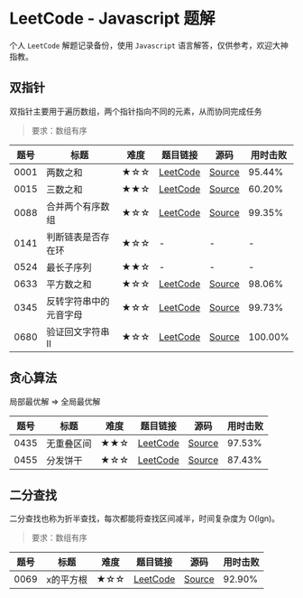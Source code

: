 # LeetCode - Javascript 题解

个人 `LeetCode` 解题记录备份，使用 `Javascript` 语言解答，仅供参考，欢迎大神指教。

## 双指针

双指针主要用于遍历数组，两个指针指向不同的元素，从而协同完成任务

> 要求：数组有序

| 题号 | 标题 | 难度 | 题目链接 | 源码 | 用时击败 |
| -- | -- | -- | -- | -- | -- |
| 0001 | 两数之和 | ★☆☆ | [LeetCode][s0001] | [Source](./solutions/s0001_two-sum.js) | 95.44% |
| 0015 | 三数之和 | ★★☆ | [LeetCode][s0015] | [Source](./solutions/s0015_3sum.js) | 60.20% |
| 0088 | 合并两个有序数组 | ★☆☆ | [LeetCode][s0088] | [Source](./solutions/s0015_3sum.js) | 99.35% |
| 0141 | 判断链表是否存在环 | ★☆☆ | - | - | - |
| 0524 | 最长子序列 | ★★☆ | - | - | - |
| 0633 | 平方数之和 | ★☆☆ | [LeetCode][s0633] | [Source](./solutions/s0633_sum-of-square-numbers.js) | 98.06% |
| 0345 | 反转字符串中的元音字母 | ★☆☆ | [LeetCode][s0345] | [Source](./solutions/s0345_reverse-vowels-of-a-string.js) | 99.73% |
| 0680 | 验证回文字符串 Ⅱ | ★☆☆ | [LeetCode][s0680] | [Source](./solutions/s0680_valid-palindrome-ii.js) | 100.00% |

## 贪心算法

局部最优解 => 全局最优解

| 题号 | 标题 | 难度 | 题目链接 | 源码 | 用时击败 |
| -- | -- | -- | -- | -- | -- |
| 0435 | 无重叠区间 | ★★☆ | [LeetCode][s0435] | [Source](./solutions/s0435_non-overlapping-intervals.js) | 97.53% |
| 0455 | 分发饼干 | ★☆☆ | [LeetCode][s0455] | [Source](./solutions/s0455_assign-cookies.js) | 87.43% |

## 二分查找

二分查找也称为折半查找，每次都能将查找区间减半，时间复杂度为 O(lgn)。

> 要求：数组有序

| 题号 | 标题 | 难度 | 题目链接 | 源码 | 用时击败 |
| -- | -- | -- | -- | -- | -- |
| 0069 | x的平方根 | ★☆☆ | [LeetCode][s0069] | [Source](./solutions/s0069_sqrtx.js) | 92.90% |



[s0001]: https://leetcode-cn.com/problems/two-sum/
[s0015]: https://leetcode-cn.com/problems/3sum/
[s0069]: https://leetcode-cn.com/problems/sqrtx/
[s0088]: https://leetcode-cn.com/problems/merge-sorted-array/
[s0633]: https://leetcode-cn.com/problems/sum-of-square-numbers/
[s0345]: https://leetcode-cn.com/problems/reverse-vowels-of-a-string/
[s0435]: https://leetcode-cn.com/problems/non-overlapping-intervals/
[s0455]: https://leetcode-cn.com/problems/assign-cookies/
[s0680]: https://leetcode-cn.com/problems/valid-palindrome-ii/